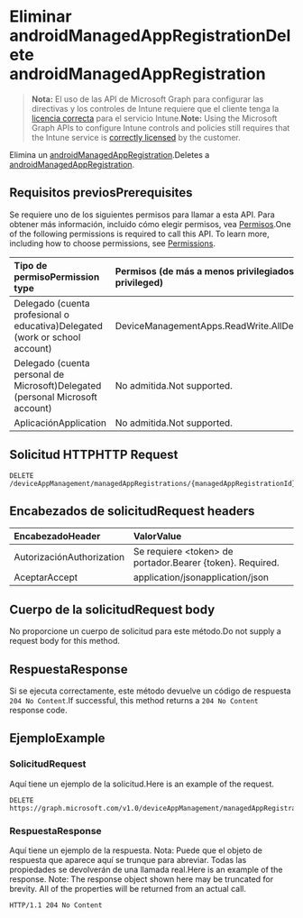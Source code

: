 # <a name="delete-androidmanagedappregistration"></a><span data-ttu-id="305d7-101">Eliminar androidManagedAppRegistration</span><span class="sxs-lookup"><span data-stu-id="305d7-101">Delete androidManagedAppRegistration</span></span>

> <span data-ttu-id="305d7-102">**Nota:** El uso de las API de Microsoft Graph para configurar las directivas y los controles de Intune requiere que el cliente tenga la [licencia correcta](https://go.microsoft.com/fwlink/?linkid=839381) para el servicio Intune.</span><span class="sxs-lookup"><span data-stu-id="305d7-102">**Note:** Using the Microsoft Graph APIs to configure Intune controls and policies still requires that the Intune service is [correctly licensed](https://go.microsoft.com/fwlink/?linkid=839381) by the customer.</span></span>

<span data-ttu-id="305d7-103">Elimina un [androidManagedAppRegistration](../resources/intune_mam_androidmanagedappregistration.md).</span><span class="sxs-lookup"><span data-stu-id="305d7-103">Deletes a [androidManagedAppRegistration](../resources/intune_mam_androidmanagedappregistration.md).</span></span>
## <a name="prerequisites"></a><span data-ttu-id="305d7-104">Requisitos previos</span><span class="sxs-lookup"><span data-stu-id="305d7-104">Prerequisites</span></span>
<span data-ttu-id="305d7-p101">Se requiere uno de los siguientes permisos para llamar a esta API. Para obtener más información, incluido cómo elegir permisos, vea [Permisos](../../../concepts/permissions_reference.md).</span><span class="sxs-lookup"><span data-stu-id="305d7-p101">One of the following permissions is required to call this API. To learn more, including how to choose permissions, see [Permissions](../../../concepts/permissions_reference.md).</span></span>

|<span data-ttu-id="305d7-107">Tipo de permiso</span><span class="sxs-lookup"><span data-stu-id="305d7-107">Permission type</span></span>|<span data-ttu-id="305d7-108">Permisos (de más a menos privilegiados)</span><span class="sxs-lookup"><span data-stu-id="305d7-108">Permissions (from least to most privileged)</span></span>|
|:---|:---|
|<span data-ttu-id="305d7-109">Delegado (cuenta profesional o educativa)</span><span class="sxs-lookup"><span data-stu-id="305d7-109">Delegated (work or school account)</span></span>|<span data-ttu-id="305d7-110">DeviceManagementApps.ReadWrite.All</span><span class="sxs-lookup"><span data-stu-id="305d7-110">DeviceManagementApps.ReadWrite.All</span></span>|
|<span data-ttu-id="305d7-111">Delegado (cuenta personal de Microsoft)</span><span class="sxs-lookup"><span data-stu-id="305d7-111">Delegated (personal Microsoft account)</span></span>|<span data-ttu-id="305d7-112">No admitida.</span><span class="sxs-lookup"><span data-stu-id="305d7-112">Not supported.</span></span>|
|<span data-ttu-id="305d7-113">Aplicación</span><span class="sxs-lookup"><span data-stu-id="305d7-113">Application</span></span>|<span data-ttu-id="305d7-114">No admitida.</span><span class="sxs-lookup"><span data-stu-id="305d7-114">Not supported.</span></span>|

## <a name="http-request"></a><span data-ttu-id="305d7-115">Solicitud HTTP</span><span class="sxs-lookup"><span data-stu-id="305d7-115">HTTP Request</span></span>
<!-- {
  "blockType": "ignored"
}
-->
``` http
DELETE /deviceAppManagement/managedAppRegistrations/{managedAppRegistrationId}
```

## <a name="request-headers"></a><span data-ttu-id="305d7-116">Encabezados de solicitud</span><span class="sxs-lookup"><span data-stu-id="305d7-116">Request headers</span></span>
|<span data-ttu-id="305d7-117">Encabezado</span><span class="sxs-lookup"><span data-stu-id="305d7-117">Header</span></span>|<span data-ttu-id="305d7-118">Valor</span><span class="sxs-lookup"><span data-stu-id="305d7-118">Value</span></span>|
|:---|:---|
|<span data-ttu-id="305d7-119">Autorización</span><span class="sxs-lookup"><span data-stu-id="305d7-119">Authorization</span></span>|<span data-ttu-id="305d7-120">Se requiere &lt;token&gt; de portador.</span><span class="sxs-lookup"><span data-stu-id="305d7-120">Bearer {token}. Required.</span></span>|
|<span data-ttu-id="305d7-121">Aceptar</span><span class="sxs-lookup"><span data-stu-id="305d7-121">Accept</span></span>|<span data-ttu-id="305d7-122">application/json</span><span class="sxs-lookup"><span data-stu-id="305d7-122">application/json</span></span>|

## <a name="request-body"></a><span data-ttu-id="305d7-123">Cuerpo de la solicitud</span><span class="sxs-lookup"><span data-stu-id="305d7-123">Request body</span></span>
<span data-ttu-id="305d7-124">No proporcione un cuerpo de solicitud para este método.</span><span class="sxs-lookup"><span data-stu-id="305d7-124">Do not supply a request body for this method.</span></span>

## <a name="response"></a><span data-ttu-id="305d7-125">Respuesta</span><span class="sxs-lookup"><span data-stu-id="305d7-125">Response</span></span>
<span data-ttu-id="305d7-126">Si se ejecuta correctamente, este método devuelve un código de respuesta `204 No Content`.</span><span class="sxs-lookup"><span data-stu-id="305d7-126">If successful, this method returns a `204 No Content` response code.</span></span>

## <a name="example"></a><span data-ttu-id="305d7-127">Ejemplo</span><span class="sxs-lookup"><span data-stu-id="305d7-127">Example</span></span>
### <a name="request"></a><span data-ttu-id="305d7-128">Solicitud</span><span class="sxs-lookup"><span data-stu-id="305d7-128">Request</span></span>
<span data-ttu-id="305d7-129">Aquí tiene un ejemplo de la solicitud.</span><span class="sxs-lookup"><span data-stu-id="305d7-129">Here is an example of the request.</span></span>
``` http
DELETE https://graph.microsoft.com/v1.0/deviceAppManagement/managedAppRegistrations/{managedAppRegistrationId}
```

### <a name="response"></a><span data-ttu-id="305d7-130">Respuesta</span><span class="sxs-lookup"><span data-stu-id="305d7-130">Response</span></span>
<span data-ttu-id="305d7-p102">Aquí tiene un ejemplo de la respuesta. Nota: Puede que el objeto de respuesta que aparece aquí se trunque para abreviar. Todas las propiedades se devolverán de una llamada real.</span><span class="sxs-lookup"><span data-stu-id="305d7-p102">Here is an example of the response. Note: The response object shown here may be truncated for brevity. All of the properties will be returned from an actual call.</span></span>
``` http
HTTP/1.1 204 No Content
```



